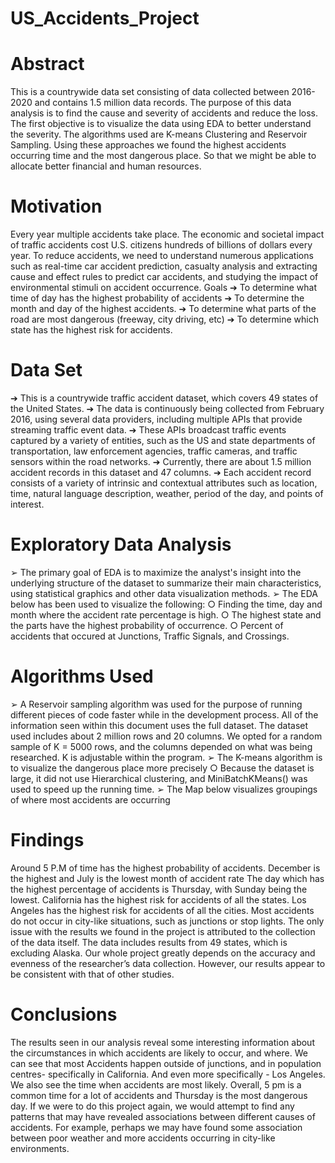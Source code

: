 # US_Accidents_Project

# Abstract 

This is a countrywide data set consisting of data collected between 2016-2020 and contains 1.5 million data records. The purpose of this data analysis is to find the cause and severity of accidents and reduce the loss. The first objective is to visualize the data using EDA to better understand the severity. The algorithms used are K-means Clustering and Reservoir Sampling. Using these approaches we found the highest accidents occurring time and the most dangerous place. So that we might be able to allocate better financial and human resources. 

# Motivation 
Every year multiple accidents take place. The economic and societal impact of traffic accidents cost U.S. citizens hundreds of billions of dollars every year. To reduce accidents, we need to understand numerous applications such as real-time car accident prediction, casualty analysis and extracting cause and effect rules to predict car accidents, and studying the impact of environmental stimuli on accident occurrence. 
Goals 
➔ To determine what time of day has the highest probability of accidents ➔ To determine the month and day of the highest accidents. 
➔ To determine what parts of the road are most dangerous (freeway, city driving,
etc) 
➔ To determine which state has the highest risk for accidents. 

# Data Set 
➔ This is a countrywide traffic accident dataset, which covers 49 states of the United States. 
➔ The data is continuously being collected from February 2016, using several data providers, including multiple APIs that provide streaming traffic event data. ➔ These APIs broadcast traffic events captured by a variety of entities, such as the US and state departments of transportation, law enforcement agencies, traffic cameras, and traffic sensors within the road networks. 
➔ Currently, there are about 1.5 million accident records in this dataset and 47 columns. 
➔ Each accident record consists of a variety of intrinsic and contextual attributes such as location, time, natural language description, weather, period of the day, and points of interest. 

# Exploratory Data Analysis 
➢ The primary goal of EDA is to maximize the analyst's insight into the underlying structure of the dataset to summarize their main characteristics, using statistical graphics and other data visualization methods. 
➢ The EDA below has been used to visualize the following: 
○ Finding the time, day and month where the accident rate percentage is high. 
○ The highest state and the parts have the highest probability of occurrence. ○ Percent of accidents that occured at Junctions, Traffic Signals, and Crossings.

# Algorithms Used 
➢ A Reservoir sampling algorithm was used for the purpose of running different pieces of code faster while in the development process. All of the information seen within this document uses the full dataset. The dataset used includes about 2 million rows and 20 columns. We opted for a random sample of K = 5000 rows, and the columns depended on what was being researched. K is adjustable within the program. 
➢ The K-means algorithm is to visualize the dangerous place more precisely ○ Because the dataset is large, it did not use Hierarchical clustering, and MiniBatchKMeans() was used to speed up the running time. 
➢ The Map below visualizes groupings of where most accidents are occurring

# Findings 
Around 5 P.M of time has the highest probability of accidents. 
December is the highest and July is the lowest month of accident rate 
The day which has the highest percentage of accidents is Thursday, with Sunday being the lowest. 
California has the highest risk for accidents of all the states. 
Los Angeles has the highest risk for accidents of all the cities. 
Most accidents do not occur in city-like situations, such as junctions or stop lights. 
The only issue with the results we found in the project is attributed to the collection of the data itself. The data includes results from 49 states, which is excluding Alaska. Our whole project greatly depends on the accuracy and evenness of the researcher’s data collection. However, our results appear to be consistent with that of other studies. 

# Conclusions 
The results seen in our analysis reveal some interesting information about the circumstances in which accidents are likely to occur, and where. We can see that most Accidents happen outside of junctions, and in population centres- specifically in California. And even more specifically - Los Angeles. We also see the time when accidents are most likely. Overall, 5 pm is a common time for a lot of accidents and Thursday is the most dangerous day. 
If we were to do this project again, we would attempt to find any patterns that may have revealed associations between different causes of accidents. For example, perhaps we
may have found some association between poor weather and more accidents occurring in city-like environments. 

